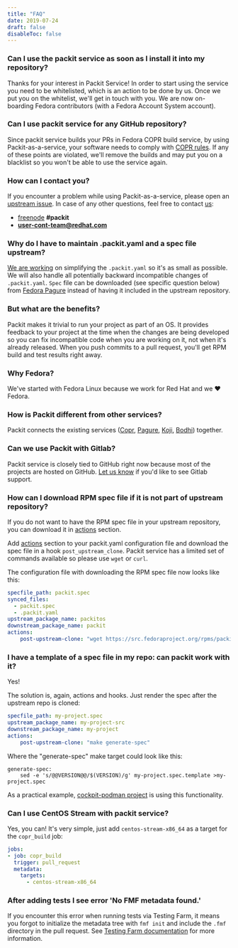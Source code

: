 ```yaml
---
title: "FAQ"
date: 2019-07-24
draft: false
disableToc: false
---
```


### Can I use the packit service as soon as I install it into my repository?

Thanks for your interest in Packit Service!  In order to start using the
service you need to be whitelisted, which is an action to be done by us.  Once
we put you on the whitelist, we'll get in touch with you.  We are now
on-boarding Fedora contributors (with a Fedora Account System account).

### Can I use packit service for any GitHub repository?

Since packit service builds your PRs in Fedora COPR build service, by using
Packit-as-a-service, your software needs to comply with [COPR
rules](https://docs.pagure.org/copr.copr/user_documentation.html#what-i-can-build-in-copr).
If any of these points are violated, we'll remove the builds and may put you on
a blacklist so you won't be able to use the service again.

### How can I contact you?

If you encounter a problem while using Packit-as-a-service, please open an
[upstream issue](https://github.com/packit-service/packit-service/issues/new).
In case of any other questions, feel free to contact
[us](https://github.com/orgs/packit-service/teams/the-packit-team):

* [freenode](https://freenode.net) **#packit**
* **user-cont-team@redhat.com**

### Why do I have to maintain .packit.yaml and a spec file upstream?
[We are working](https://github.com/packit-service/packit/issues/574) on simplifying the `.packit.yaml` so it's as small as possible.
We will also handle all potentially backward incompatible changes of `.packit.yaml`.
`Spec` file can be downloaded (see specific question below) from [Fedora Pagure](https://src.fedoraproject.org) instead of having it included in the upstream repository.

### But what are the benefits?
Packit makes it trivial to run your project as part of an OS.
It provides feedback to your project at the time when the changes are being developed so you can fix incompatible code when you are working on it, not when it's already released.
When you push commits to a pull request, you'll get RPM build and test results right away.

### Why Fedora?
We've started with Fedora Linux because we work for Red Hat and we ❤ Fedora.

### How is Packit different from other services?
Packit connects the existing services ([Copr](https://copr.fedorainfracloud.org), [Pagure](https://src.fedoraproject.org), [Koji](https://koji.fedoraproject.org), [Bodhi](https://bodhi.fedoraproject.org)) together.

### Can we use Packit with Gitlab?
Packit service is closely tied to GitHub right now because most of the projects are hosted on GitHub.
[Let us know](https://github.com/packit-service/packit-service/issues/249) if you'd like to see Gitlab support.

### How can I download RPM spec file if it is not part of upstream repository?
If you do not want to have the RPM spec file in your upstream repository,
you can download it in [actions](/docs/actions/) section.

Add [actions](/docs/actions/) section to your packit.yaml configuration file and
download the spec file in a hook `post_upstream_clone`.
Packit service has a limited set of commands available so please use `wget` or `curl`.

The configuration file with downloading the RPM spec file now looks like this:

```yaml
specfile_path: packit.spec
synced_files:
  - packit.spec
  - .packit.yaml
upstream_package_name: packitos
downstream_package_name: packit
actions:
    post-upstream-clone: "wget https://src.fedoraproject.org/rpms/packit/raw/master/f/packit.spec"
```

### I have a template of a spec file in my repo: can packit work with it?

Yes!

The solution is, again, actions and hooks. Just render the spec after the upstream repo is cloned:
```yaml
specfile_path: my-project.spec
upstream_package_name: my-project-src
downstream_package_name: my-project
actions:
    post-upstream-clone: "make generate-spec"
```

Where the "generate-spec" make target could look like this:
```make
generate-spec:
    sed -e 's/@@VERSION@@/$(VERSION)/g' my-project.spec.template >my-project.spec
```

As a practical example, [cockpit-podman
project](https://github.com/cockpit-project/cockpit-podman) is using this
functionality.


### Can I use CentOS Stream with packit service?

Yes, you can! It's very simple, just add `centos-stream-x86_64` as a target for
the `copr_build` job:
```yaml
jobs:
- job: copr_build
  trigger: pull_request
  metadata:
    targets:
      - centos-stream-x86_64
```

### After adding tests I see error 'No FMF metadata found.'

If you encounter this error when running tests via Testing Farm, it means you forgot to initialize the metadata tree with `fmf init` and include the `.fmf` directory in the pull request. See [Testing Farm documentation](/testing-farm) for more information.
